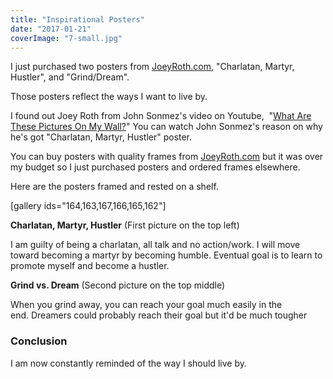 ```yaml
---
title: "Inspirational Posters"
date: "2017-01-21"
coverImage: "7-small.jpg"
---
```


I just purchased two posters from [JoeyRoth.com](http://joeyroth.com/posters/), "Charlatan, Martyr, Hustler", and "Grind/Dream".

Those posters reflect the ways I want to live by.

I found out Joey Roth from John Sonmez's video on Youtube,  "[What Are These Pictures On My Wall?](https://youtu.be/a4MemzkIxEA?t=14s)" You can watch John Sonmez's reason on why he's got "Charlatan, Martyr, Hustler" poster.

You can buy posters with quality frames from [JoeyRoth.com](http://joeyroth.com) but it was over my budget so I just purchased posters and ordered frames elsewhere.

Here are the posters framed and rested on a shelf.

\[gallery ids="164,163,167,166,165,162"\]

**Charlatan, Martyr, Hustler** (First picture on the top left)

I am guilty of being a charlatan, all talk and no action/work. I will move toward becoming a martyr by becoming humble. Eventual goal is to learn to promote myself and become a hustler.

**Grind vs. Dream** (Second picture on the top middle)

When you grind away, you can reach your goal much easily in the end. Dreamers could probably reach their goal but it'd be much tougher

### Conclusion

I am now constantly reminded of the way I should live by.
